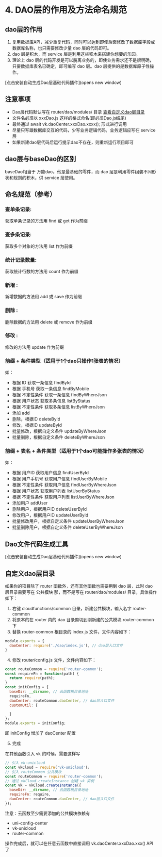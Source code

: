 # 4. DAO层的作用及方法命名规范

## dao层的作用

1. 复用数据库API，减少重复代码，同时可以达到即使后面修改了数据库字段或数据库名称，也只需要修改少量 dao 层的代码即可。
2. dao 层是积木，而 service 层是利用这些积木来搭建你想要的乐园。
3. 理论上 dao 层的代码开发是可以脱离业务的，即使业务需求还不是很明确，只要数据库表名已确定，即可编写 dao 层。dao 层提供的是数据库原子性操作。

[点击安装自动生成Dao层基础代码插件](opens new window)

## 注意事项

- Dao层代码默认写在 router/dao/modules/ 目录 [查看自定义dao层目录](#自定义dao层目录)
- 文件名必须以 xxxDao.js 这样的格式命名(即必须Dao.js结尾)
- 最终通过 await vk.daoCenter.xxxDao.xxxx(); 形式进行调用
- 尽量只写跟数据库交互的代码，少写业务逻辑代码，业务逻辑应写在 service 层
- 如果新建dao层代码后运行提示dao不存在，则重新运行项目即可

## dao层与baseDao的区别

baseDao相当于 万能dao，他是最基础的零件，而 dao 层是利用零件组装不同形状和规则的积木，供 service 层使用。

## 命名规范（参考）

### 查单条记录: 
获取单条记录的方法用 find 或 get 作为前缀

### 查多条记录: 
获取多个对象的方法用 list 作为前缀

### 统计记录数量: 
获取统计行数的方法用 count 作为前缀

### 新增 : 
新增数据的方法用 add 或 save 作为前缀

### 删除 : 
删除数据的方法用 delete 或 remove 作为前缀

### 修改 : 
修改的方法用 update 作为前缀

### 前缀 + 条件类型（适用于1个dao只操作1张表的情况）

如：

- 根据 ID 获取一条信息 findById
- 根据 手机号 获取一条信息 findByMobile
- 根据 不定性条件 获取一条信息 findByWhereJson
- 根据 用户状态 获取多条信息 listByStatus
- 根据 不定性条件 获取多条信息 listByWhereJson
- 添加 add
- 删除，根据ID deleteById
- 修改，根据ID updateById
- 批量修改，根据自定义条件 updateByWhereJson
- 批量删除，根据自定义条件 deleteByWhereJson

### 前缀 + 表名 + 条件类型（适用于1个dao可能操作多张表的情况）

如：

- 根据 用户ID 获取用户信息 findUserById
- 根据 用户手机号 获取用户信息 findUserByMobile
- 根据 不定性条件 获取用户信息 findUserByWhereJson
- 根据 用户状态 获取用户列表 listUserByStatus
- 根据 不定性条件 获取用户列表 listUserByWhereJson
- 添加用户 addUser
- 删除用户，根据用户ID deleteUserById
- 修改用户，根据用户ID updateUserById
- 批量修改用户，根据自定义条件 updateUserByWhereJson
- 批量删除用户，根据自定义条件 deleteUserByWhereJson

## Dao文件代码生成工具

[点击安装自动生成Dao层基础代码插件](opens new window)

## 自定义dao层目录

如果你的项目除了 router 函数外，还有其他函数也需要用到 dao 层，此时 dao 层目录需要写在 公共模块 那，而不是写在 router/dao/modules/ 目录，具体操作如下：

1. 右键 cloudfunctions/common 目录，新建公共模块，输入名字 router-common
2. 将原本的在 router 内的 dao 目录剪切到刚新建的公共模块 router-common 下
3. 替换 router-common 根目录的 index.js 文件，文件内容如下：

```js
module.exports = {
  daoCenter: require('./dao/index.js'), // dao层入口文件
}
```

4. 修改 router/config.js 文件，文件内容如下：

```js
const routeCommon = require('router-common');
const requireFn = function(path) {
  return require(path);
}
const initConfig = {
  baseDir: __dirname, // 云函数根目录地址
  requireFn,
  daoCenter: routeCommon.daoCenter, // dao层入口文件
  customUtil: {
    
  }
};
module.exports = initConfig;
```

即 initConfig 增加了 daoCenter 配置

5. 完成

在其他函数引入 vk 的时候，需要这样写

```js
// 引入 vk-unicloud
const vkCloud = require('vk-unicloud');
// 引入 routeCommon 公共模块
const routeCommon = require('router-common');
// 通过 vkCloud.createInstance 创建 vk 实例
const vk = vkCloud.createInstance({
  baseDir: __dirname, // 云函数根目录地址
  requireFn: require,
  daoCenter: routeCommon.daoCenter, // dao层入口文件
}); 
```

注意：云函数至少需要添加的公共模块依赖有

- uni-config-center
- vk-unicloud
- router-common

操作完成后，就可以在任意云函数中直接调用 vk.daoCenter.xxxDao.xxx() API 了